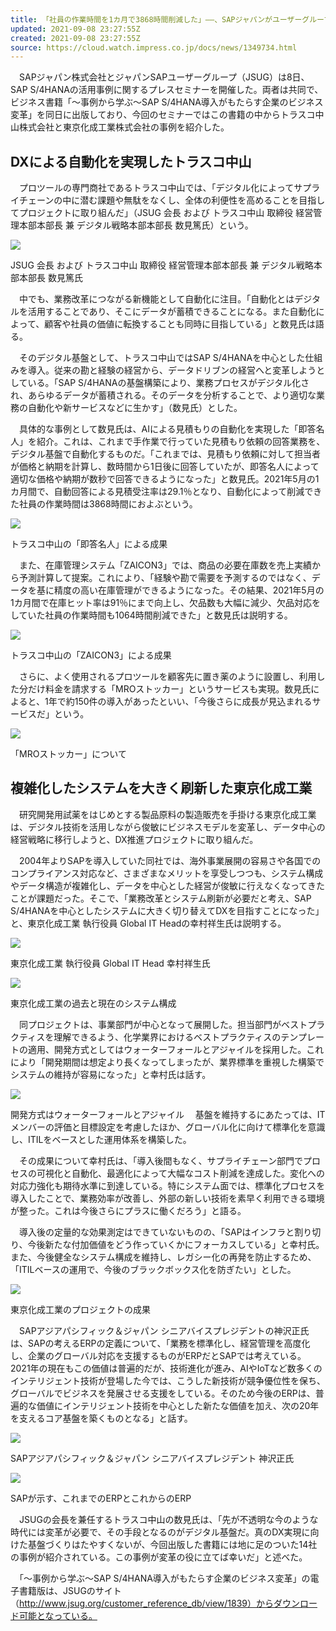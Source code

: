 ```yaml
---
title: 「社員の作業時間を1カ月で3868時間削減した」――、SAPジャパンがユーザーグループと共同で事例を紹介
updated: 2021-09-08 23:27:55Z
created: 2021-09-08 23:27:55Z
source: https://cloud.watch.impress.co.jp/docs/news/1349734.html
---
```


　SAPジャパン株式会社とジャパンSAPユーザーグループ（JSUG）は8日、SAP S/4HANAの活用事例に関するプレスセミナーを開催した。両者は共同で、ビジネス書籍「～事例から学ぶ～SAP S/4HANA導入がもたらす企業のビジネス変革」を同日に出版しており、今回のセミナーではこの書籍の中からトラスコ中山株式会社と東京化成工業株式会社の事例を紹介した。

## DXによる自動化を実現したトラスコ中山

　プロツールの専門商社であるトラスコ中山では、「デジタル化によってサプライチェーンの中に潜む課題や無駄をなくし、全体の利便性を高めることを目指してプロジェクトに取り組んだ」（JSUG 会長 および トラスコ中山 取締役 経営管理本部本部長 兼 デジタル戦略本部本部長 数見篤氏）という。

[![](https://asset.watch.impress.co.jp/img/clw/docs/1349/734/001_l.jpg)](https://cloud.watch.impress.co.jp/img/clw/docs/1349/734/html/001.jpg.html)

JSUG 会長 および トラスコ中山 取締役 経営管理本部本部長 兼 デジタル戦略本部本部長 数見篤氏

　中でも、業務改革につながる新機能として自動化に注目。「自動化とはデジタルを活用することであり、そこにデータが蓄積できることになる。また自動化によって、顧客や社員の価値に転換することも同時に目指している」と数見氏は語る。

　そのデジタル基盤として、トラスコ中山ではSAP S/4HANAを中心とした仕組みを導入。従来の勘と経験の経営から、データドリブンの経営へと変革しようとしている。「SAP S/4HANAの基盤構築により、業務プロセスがデジタル化され、あらゆるデータが蓄積される。そのデータを分析することで、より適切な業務の自動化や新サービスなどに生かす」（数見氏）とした。

　具体的な事例として数見氏は、AIによる見積もりの自動化を実現した「即答名人」を紹介。これは、これまで手作業で行っていた見積もり依頼の回答業務を、デジタル基盤で自動化するものだ。「これまでは、見積もり依頼に対して担当者が価格と納期を計算し、数時間から1日後に回答していたが、即答名人によって適切な価格や納期が数秒で回答できるようになった」と数見氏。2021年5月の1カ月間で、自動回答による見積受注率は29.1％となり、自動化によって削減できた社員の作業時間は3868時間におよぶという。

[![](https://cloud.watch.impress.co.jp/img/watch/parts/icon/loading.png)](https://cloud.watch.impress.co.jp/img/clw/docs/1349/734/html/004_o.jpg.html)

トラスコ中山の「即答名人」による成果

　また、在庫管理システム「ZAICON3」では、商品の必要在庫数を売上実績から予測計算して提案。これにより、「経験や勘で需要を予測するのではなく、データを基に精度の高い在庫管理ができるようになった。その結果、2021年5月の1カ月間で在庫ヒット率は91％にまで向上し、欠品数も大幅に減少、欠品対応をしていた社員の作業時間も1064時間削減できた」と数見氏は説明する。

[![](https://cloud.watch.impress.co.jp/img/watch/parts/icon/loading.png)](https://cloud.watch.impress.co.jp/img/clw/docs/1349/734/html/005_o.jpg.html)

トラスコ中山の「ZAICON3」による成果

　さらに、よく使用されるプロツールを顧客先に置き薬のように設置し、利用した分だけ料金を請求する「MROストッカー」というサービスも実現。数見氏によると、1年で約150件の導入があったといい、「今後さらに成長が見込まれるサービスだ」という。

[![](https://cloud.watch.impress.co.jp/img/watch/parts/icon/loading.png)](https://cloud.watch.impress.co.jp/img/clw/docs/1349/734/html/006_o.jpg.html)

「MROストッカー」について

## 複雑化したシステムを大きく刷新した東京化成工業

　研究開発用試薬をはじめとする製品原料の製造販売を手掛ける東京化成工業は、デジタル技術を活用しながら俊敏にビジネスモデルを変革し、データ中心の経営戦略に移行しようと、DX推進プロジェクトに取り組んだ。

　2004年よりSAPを導入していた同社では、海外事業展開の容易さや各国でのコンプライアンス対応など、さまざまなメリットを享受しつつも、システム構成やデータ構造が複雑化し、データを中心とした経営が俊敏に行えなくなってきたことが課題だった。そこで、「業務改革とシステム刷新が必要だと考え、SAP S/4HANAを中心としたシステムに大きく切り替えてDXを目指すことになった」と、東京化成工業 執行役員 Global IT Headの幸村祥生氏は説明する。

[![](https://cloud.watch.impress.co.jp/img/watch/parts/icon/loading.png)](https://cloud.watch.impress.co.jp/img/clw/docs/1349/734/html/002.jpg.html)

東京化成工業 執行役員 Global IT Head 幸村祥生氏

[![](https://cloud.watch.impress.co.jp/img/watch/parts/icon/loading.png)](https://cloud.watch.impress.co.jp/img/clw/docs/1349/734/html/007_o.jpg.html)

東京化成工業の過去と現在のシステム構成

　同プロジェクトは、事業部門が中心となって展開した。担当部門がベストプラクティスを理解できるよう、化学業界におけるベストプラクティスのテンプレートの適用、開発方式としてはウォーターフォールとアジャイルを採用した。これにより「開発期間は想定より長くなってしまったが、業界標準を重視した構築でシステムの維持が容易になった」と幸村氏は話す。

[![](https://cloud.watch.impress.co.jp/img/watch/parts/icon/loading.png)](https://cloud.watch.impress.co.jp/img/clw/docs/1349/734/html/008_o.jpg.html)

開発方式はウォーターフォールとアジャイル
　基盤を維持するにあたっては、ITメンバーの評価と目標設定を考慮したほか、グローバル化に向けて標準化を意識し、ITILをベースとした運用体系を構築した。

　その成果について幸村氏は、「導入後間もなく、サプライチェーン部門でプロセスの可視化と自動化、最適化によって大幅なコスト削減を達成した。変化への対応力強化も期待水準に到達している。特にシステム面では、標準化プロセスを導入したことで、業務効率が改善し、外部の新しい技術を素早く利用できる環境が整った。これは今後さらにプラスに働くだろう」と語る。

　導入後の定量的な効果測定はできていないものの、「SAPはインフラと割り切り、今後新たな付加価値をどう作っていくかにフォーカスしている」と幸村氏。また、今後健全なシステム構成を維持し、レガシー化の再発を防止するため、「ITILベースの運用で、今後のブラックボックス化を防ぎたい」とした。

[![](https://cloud.watch.impress.co.jp/img/watch/parts/icon/loading.png)](https://cloud.watch.impress.co.jp/img/clw/docs/1349/734/html/009_o.jpg.html)

東京化成工業のプロジェクトの成果

　SAPアジアパシフィック＆ジャパン シニアバイスプレジデントの神沢正氏は、SAPの考えるERPの定義について、「業務を標準化し、経営管理を高度化し、企業のグローバル対応を支援するものがERPだとSAPでは考えている。2021年の現在もこの価値は普遍的だが、技術進化が進み、AIやIoTなど数多くのインテリジェント技術が登場した今では、こうした新技術が競争優位性を保ち、グローバルでビジネスを発展させる支援をしている。そのため今後のERPは、普遍的な価値にインテリジェント技術を中心とした新たな価値を加え、次の20年を支えるコア基盤を築くものとなる」と話す。

[![](https://cloud.watch.impress.co.jp/img/watch/parts/icon/loading.png)](https://cloud.watch.impress.co.jp/img/clw/docs/1349/734/html/003.jpg.html)

SAPアジアパシフィック＆ジャパン シニアバイスプレジデント 神沢正氏

[![](https://cloud.watch.impress.co.jp/img/watch/parts/icon/loading.png)](https://cloud.watch.impress.co.jp/img/clw/docs/1349/734/html/010_o.jpg.html)

SAPが示す、これまでのERPとこれからのERP

　JSUGの会長を兼任するトラスコ中山の数見氏は、「先が不透明な今のような時代には変革が必要で、その手段となるのがデジタル基盤だ。真のDX実現に向けた基盤づくりはたやすくないが、今回出版した書籍には地に足のついた14社の事例が紹介されている。この事例が変革の役に立てば幸いだ」と述べた。

　「～事例から学ぶ～SAP S/4HANA導入がもたらす企業のビジネス変革」の電子書籍版は、JSUGのサイト（http://www.jsug.org/customer_reference_db/view/1839）からダウンロード可能となっている。